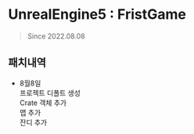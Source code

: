 # UnrealEngine5 : FristGame
> Since 2022.08.08

## 패치내역
- 8월8일  
프로젝트 디폴트 생성    
Crate 객체 추가   
맵 추가  
잔디 추가
